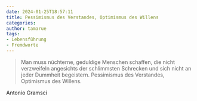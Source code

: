 ```yaml
---
date: 2024-01-25T18:57:11
title: Pessimismus des Verstandes, Optimismus des Willens
categories: 
author: tamarue
tags: 
- Lebensführung 
- Fremdworte 
---
```


> Man muss nüchterne, geduldige Menschen schaffen, die nicht verzweifeln angesichts der schlimmsten Schrecken und sich nicht an jeder Dummheit begeistern. Pessimismus des Verstandes, Optimismus des Willens.

Antonio Gramsci
